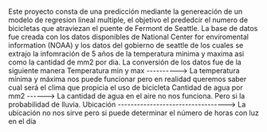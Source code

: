 Este proyecto consta de una predicción mediante la genereación de un modelo de regresion lineal multiple, el objetivo el prededcir el numero de bicicletas
que atraviezan el puente de Fermont de Seattle. La base de datos fue creada con los datos disponibles de National Center for enviromental information (NOAA) y los 
datos del gobierno de seattle de los cuales se extrajo la infomración de 5 años de la temperatura minima y maxima asi como la cantidad de mm2 por dia.
La conversión de los datos fue de la siguiente manera 
Temperatura min y max ----------> La temperatura mínima y máxima nos puede funcionar pero en realidad queremos saber cual será el clima que propicia el uso de bicicleta
Cantidad de agua por mm2 ------> La cantidad de agua en el aire no nos funciona. Pero si la probabilidad de lluvia.
Ubicación ----------------------------------> La ubicación no nos sirve pero si puede determinar el número de horas con luz en el día

